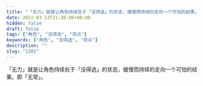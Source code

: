 ```yaml
---
title: "「无力」就是让角色持续处于「没得选」的状态，缓慢而持续的走向一个可怕的结果。"
date: 2022-03-13T21:38:06+08:00
hidden: false
draft: false
tags: ["角色", "没得选", "观点"]
keywords: ["角色", "没得选", "观点"]
description: ""
slug: "1301"
---
```


「无力」就是让角色持续处于「没得选」的状态，缓慢而持续的走向一个可怕的结果。即「无常」。